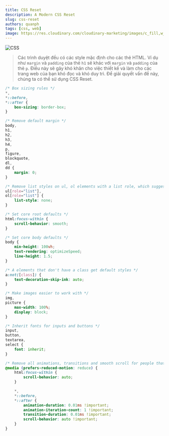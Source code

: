 ```yaml
---
title: CSS Reset
description: A Modern CSS Reset
slug: css-reset
authors: quanph
tags: [css, web]
image: https://res.cloudinary.com/cloudinary-marketing/images/c_fill,w_807/f_auto,q_auto/v1649718594/Web_Assets/blog/working_with_css_22218720ab/working_with_css_22218720ab-jpg?_i=AA
---
```


![CSS](https://res.cloudinary.com/cloudinary-marketing/images/c_fill,w_807/f_auto,q_auto/v1649718594/Web_Assets/blog/working_with_css_22218720ab/working_with_css_22218720ab-jpg?_i=AA)

> Các trình duyệt đều có các style mặc định cho các thẻ HTML. Ví dụ như `margin` và `padding` của thẻ `h1` sẽ khác với `margin` và `padding` của thẻ `p`. Điều này sẽ gây khó khăn cho việc thiết kế và làm cho các trang web của bạn khó đọc và khó duy trì. Để giải quyết vấn đề này, chúng ta có thể sử dụng CSS Reset.

<!--truncate-->

```css
/* Box sizing rules */
*,
*::before,
*::after {
    box-sizing: border-box;
}

/* Remove default margin */
body,
h1,
h2,
h3,
h4,
p,
figure,
blockquote,
dl,
dd {
    margin: 0;
}

/* Remove list styles on ul, ol elements with a list role, which suggests default styling will be removed */
ul[role="list"],
ol[role="list"] {
    list-style: none;
}

/* Set core root defaults */
html:focus-within {
    scroll-behavior: smooth;
}

/* Set core body defaults */
body {
    min-height: 100vh;
    text-rendering: optimizeSpeed;
    line-height: 1.5;
}

/* A elements that don't have a class get default styles */
a:not([class]) {
    text-decoration-skip-ink: auto;
}

/* Make images easier to work with */
img,
picture {
    max-width: 100%;
    display: block;
}

/* Inherit fonts for inputs and buttons */
input,
button,
textarea,
select {
    font: inherit;
}

/* Remove all animations, transitions and smooth scroll for people that prefer not to see them */
@media (prefers-reduced-motion: reduce) {
    html:focus-within {
        scroll-behavior: auto;
    }

    *,
    *::before,
    *::after {
        animation-duration: 0.01ms !important;
        animation-iteration-count: 1 !important;
        transition-duration: 0.01ms !important;
        scroll-behavior: auto !important;
    }
}
```
